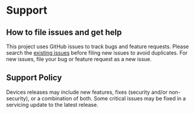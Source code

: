 # Support

## How to file issues and get help

This project uses GitHub issues to track bugs and feature requests. Please search the [existing issues](https://github.com/ganweisoft/Devices/issues) before filing new issues to avoid duplicates. For new issues, file your bug or feature request as a new issue.

## Support Policy

Devices releases may include new features, fixes (security and/or non-security), or a combination of both. Some critical issues may be fixed in a servicing update to the latest release.

